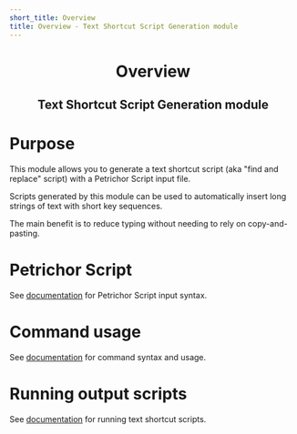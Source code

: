 ```yaml
---
short_title: Overview
title: Overview - Text Shortcut Script Generation module
---
```


<h1 align="center">Overview</h1>
<h2 align="center">Text Shortcut Script Generation module</h2>

# Purpose

This module allows you to generate a text shortcut script (aka "find and replace" script) with a Petrichor Script input file.

Scripts generated by this module can be used to automatically insert long strings of text with short key sequences.

The main benefit is to reduce typing without needing to rely on copy-and-pasting.

# Petrichor Script

See [documentation](petrichor-script.md) for Petrichor Script input syntax.

# Command usage

See [documentation](command-usage.md) for command syntax and usage.

# Running output scripts

See [documentation](running-output-scripts.md) for running text shortcut scripts.

